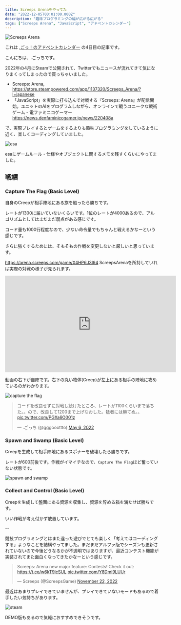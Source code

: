 ```yaml
---
title: Screeps Arenaをやってた
date: "2022-12-05T00:01:00.000Z"
description: "趣味プログラミングの幅が広がる広がる"
tags: ["Screeps Arena", "JavaScript", "アドベントカレンダー"]
---
```


![Screeps Arena](./steam-screepsarena.jpg)

これは [.ごっ！のアドベントカレンダー](https://adventar.org/calendars/8199) の4日目の記事です。

こんにちは、.ごっちです。

2022年の4月にSteamで公開されて、Twitterでもニュースが流れてきて気になりまくってしまったので買っちゃいました。

- Screeps: Arena, https://store.steampowered.com/app/1137320/Screeps_Arena/?l=japanese
- 「JavaScript」を実際に打ち込んで対戦する『Screeps: Arena』が配信開始。ユニットのAIをプログラムしながら、オンラインで戦うユニークな戦術ゲーム - 電ファミニコゲーマー https://news.denfaminicogamer.jp/news/220408a

で、実際プレイするとゲームをするよりも趣味プログラミングをしているように近く、楽しくコーディングしていました。

![esa](./esa-screeps.png)

esaにゲームルール・仕様やオブジェクトに関するメモを残すくらいにやってました。

## 戦績

### Capture The Flag (Basic Level)

自身のCreepが相手陣地にある旗を触ったら勝ちです。

レートが1300に届いていないくらいです。1位のレートが4000あるので、アルゴリズムとしてはまだまだ弱点がある感じです。

コード量も1000行程度なので、少ない命令量でもちゃんと戦えるかなーという感じです。

さらに強くするためには、そもそもの作戦を変更しないと厳しいと思っています。

https://arena.screeps.com/game/X4HP6J3I94 ScreepsArenaを所持していれば実際の対戦の様子が見られます。

<iframe width="560" height="315" src="https://www.youtube.com/embed/aUIJYlz0_O0" title="YouTube video player" frameborder="0" allow="accelerometer; autoplay; clipboard-write; encrypted-media; gyroscope; picture-in-picture" allowfullscreen></iframe>

動画の右下が自陣です。右下の丸い物体(Creep)が左上にある相手の陣地に攻めているのがわかります。

![capture the flag](./ctf.png)

<blockquote class="twitter-tweet"><p lang="ja" dir="ltr">コードを改良せずに対戦し続けたところ、レートが1100くらいまで落ちた。。ので、改良して1200まで上げなおした。猛者には勝てぬ。。 <a href="https://t.co/PGXa6O001z">pic.twitter.com/PGXa6O001z</a></p>&mdash; .ごっち (@gggooottto) <a href="https://twitter.com/gggooottto/status/1522625363091677184?ref_src=twsrc%5Etfw">May 6, 2022</a></blockquote> <script async src="https://platform.twitter.com/widgets.js" charset="utf-8"></script>

### Spawn and Swamp (Basic Level)

Creepを生成して相手陣地にあるスポナーを破壊したら勝ちです。

レートが600前後です。作戦がイマイチなので、`Capture The Flag`ほど奮っていない状態です。

![spawn and swamp](./sas.png)

### Collect and Control (Basic Level)

Creepを生成して盤面にある資源を収集し、資源を貯める箱を満たせば勝ちです。

いい作戦が考え付かず放置しています。

--

競技プログラミングとはまた違った遊びでとても楽しく「考えてはコーディングする」ようなことを結構やってました。まだまだアルファ版でシーズンも更新されていないので今後どうなるかが不透明ではありますが、最近コンテスト機能が実装されてまた面白くなってきたかなーという感じです。

<blockquote class="twitter-tweet"><p lang="en" dir="ltr">Screeps: Arena new major feature: Contests! Check it out: <a href="https://t.co/w6kT9lcSUL">https://t.co/w6kT9lcSUL</a> <a href="https://t.co/Y8Dmi9LUUr">pic.twitter.com/Y8Dmi9LUUr</a></p>&mdash; Screeps (@ScreepsGame) <a href="https://twitter.com/ScreepsGame/status/1595109701083361280?ref_src=twsrc%5Etfw">November 22, 2022</a></blockquote>

最近はあまりプレイできていませんが、プレイできていないモードもあるので着手したい気持ちがあります。

![steam](./steam.png)

DEMO版もあるので気軽におすすめできそうです。
